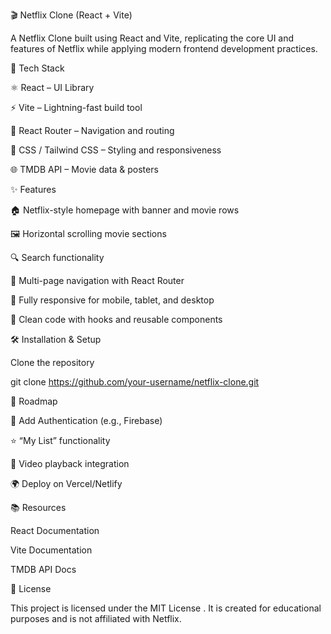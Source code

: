 🎬 Netflix Clone (React + Vite)




A Netflix Clone built using React and Vite, replicating the core UI and features of Netflix while applying modern frontend development practices.

🚀 Tech Stack

⚛ React – UI Library

⚡ Vite – Lightning-fast build tool

🧭 React Router – Navigation and routing

🎨 CSS / Tailwind CSS – Styling and responsiveness

🌐 TMDB API – Movie data & posters

✨ Features

🏠 Netflix-style homepage with banner and movie rows

🖼 Horizontal scrolling movie sections

🔍 Search functionality

🧭 Multi-page navigation with React Router

📱 Fully responsive for mobile, tablet, and desktop

🧠 Clean code with hooks and reusable components



🛠 Installation & Setup

Clone the repository

git clone https://github.com/your-username/netflix-clone.git



📝 Roadmap

 🔐 Add Authentication (e.g., Firebase)

 ⭐ “My List” functionality

 🎥 Video playback integration

 🌍 Deploy on Vercel/Netlify

📚 Resources

React Documentation

Vite Documentation

TMDB API Docs

📄 License

This project is licensed under the MIT License
.
It is created for educational purposes and is not affiliated with Netflix.